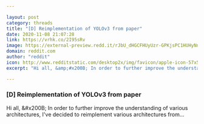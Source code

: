 ```yaml
---

layout: post
category: threads
title: "[D] Reimplementation of YOLOv3 from paper"
date: 2020-11-08 21:07:28
link: https://vrhk.co/2I95sRv
image: https://external-preview.redd.it/rJbU_dHGCFHUyUzr-GPKjsPC1HUHyNn7W9lTzO_hD08.jpg?width=400&height=209.42408377&auto=webp&crop=400:209.42408377,smart&s=7cc1a2785f3908155adc8f6c9faac07284617572
domain: reddit.com
author: "reddit"
icon: http://www.redditstatic.com/desktop2x/img/favicon/apple-icon-57x57.png
excerpt: "Hi all, &amp;#x200B; In order to further improve the understanding of various architectures, I've decided to reimplement various architectures from..."

---
```


### [D] Reimplementation of YOLOv3 from paper

Hi all, &amp;#x200B; In order to further improve the understanding of various architectures, I've decided to reimplement various architectures from...